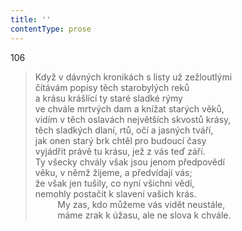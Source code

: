 ```yaml
---
title: ''
contentType: prose
---
```


106

> Když v dávných kronikách s listy už zežloutlými  
> čítávám popisy těch starobylých reků  
> a krásu krášlící ty staré sladké rýmy  
> ve chvále mrtvých dam a knížat starých věků,  
> vidím v těch oslavách největších skvostů krásy,  
> těch sladkých dlaní, rtů, očí a jasných tváří,  
> jak onen starý brk chtěl pro budoucí časy  
> vyjádřit právě tu krásu, jež z vás teď září.  
> Ty všecky chvály však jsou jenom předpovědí  
> věku, v němž žijeme, a předvídají vás;  
> že však jen tušily, co nyní všichni vědí,  
> nemohly postačit k slavení vašich krás.  
>          My zas, kdo můžeme vás vidět neustále,  
>          máme zrak k úžasu, ale ne slova k chvále.
